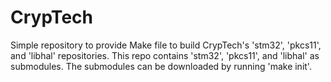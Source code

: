 # CrypTech

Simple repository to provide Make file to build CrypTech's 'stm32', 'pkcs11', and 'libhal' repositories. This repo contains 'stm32', 'pkcs11', and 'libhal' as submodules. The submodules can be downloaded by running 'make init'.